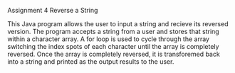 Assignment 4 Reverse a String

This Java program allows the user to input a string and recieve its reversed version.
The program accepts a string from a user and stores that string within a character array.
A for loop is used to cycle through the array switching the index spots of each character
until the array is completely reversed. Once the array is completely reversed, it is 
transforemed back into a string and printed as the output results to the user.
